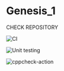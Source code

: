# Genesis_1
CHECK REPOSITORY

![CI](https://github.com/stepin104453/Genesis_1/workflows/CI/badge.svg)


![Unit testing](https://github.com/stepin104453/Genesis_1/workflows/Unit%20testing/badge.svg)


![cppcheck-action](https://github.com/stepin104453/Genesis_1/workflows/cppcheck-action/badge.svg)
